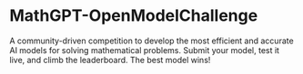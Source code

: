 # MathGPT-OpenModelChallenge
A community-driven competition to develop the most efficient and accurate AI models for solving mathematical problems. Submit your model, test it live, and climb the leaderboard. The best model wins!
